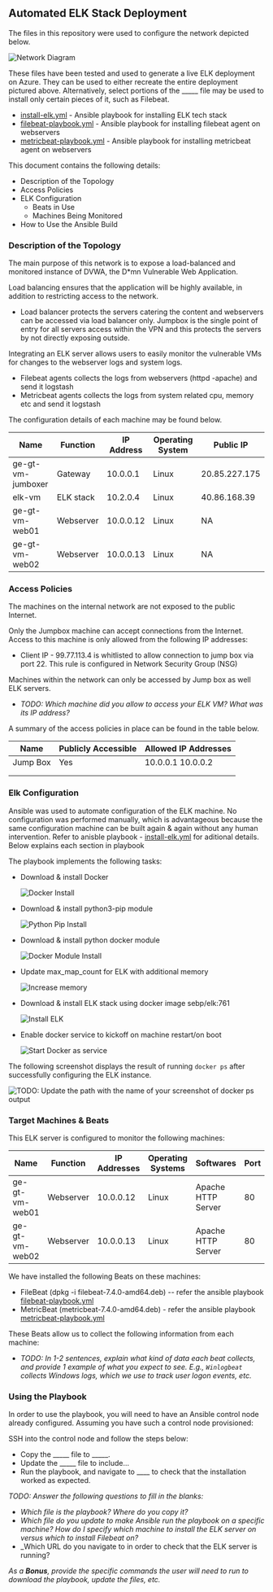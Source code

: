 ## Automated ELK Stack Deployment

The files in this repository were used to configure the network depicted below.

![Network Diagram](Diagrams/Azure-Cloud-Security.png)

These files have been tested and used to generate a live ELK deployment on Azure. They can be used to either recreate the entire deployment pictured above. Alternatively, select portions of the _____ file may be used to install only certain pieces of it, such as Filebeat.

  - [install-elk.yml](https://github.com/dinshetty/ge-gt-elk-project/tree/main/Ansible/install-elk.yml) - Ansible playbook for installing ELK tech stack
  - [filebeat-playbook.yml](https://github.com/dinshetty/ge-gt-elk-project/tree/main/Ansible/filebeat-playbook.yml) - Ansible playbook for installing filebeat agent on webservers
  - [metricbeat-playbook.yml](https://github.com/dinshetty/ge-gt-elk-project/tree/main/Ansible/metricbeat-playbook.yml) - Ansible playbook for installing metricbeat agent on webservers
 
This document contains the following details:
- Description of the Topology
- Access Policies
- ELK Configuration
  - Beats in Use
  - Machines Being Monitored
- How to Use the Ansible Build


### Description of the Topology

The main purpose of this network is to expose a load-balanced and monitored instance of DVWA, the D*mn Vulnerable Web Application.

Load balancing ensures that the application will be highly available, in addition to restricting access to the network.
- Load balancer protects the servers catering the content and webservers can be accessed via load balancer only. Jumpbox is the single point of entry for all servers access within the VPN and this protects the servers by not directly exposing outside. 

Integrating an ELK server allows users to easily monitor the vulnerable VMs for changes to the webserver logs and system logs.
- Filebeat agents collects the logs from webservers (httpd -apache) and send it logstash
- Metricbeat agents collects the logs from system related cpu, memory etc and send it logstash

The configuration details of each machine may be found below.

| Name              | Function   | IP Address | Operating System |Public IP      |
|-------------------|------------|------------|------------------|--------------- 
| ge-gt-vm-jumboxer | Gateway    | 10.0.0.1   | Linux            | 20.85.227.175 |
| elk-vm            | ELK stack  | 10.2.0.4   | Linux            | 40.86.168.39  |
| ge-gt-vm-web01    | Webserver  | 10.0.0.12  | Linux            |  NA           |
| ge-gt-vm-web02    | Webserver  | 10.0.0.13  | Linux            |  NA           | 

### Access Policies

The machines on the internal network are not exposed to the public Internet. 

Only the Jumpbox machine can accept connections from the Internet. Access to this machine is only allowed from the following IP addresses:
- Client IP - 99.77.113.4 is whitlisted to allow connection to jump box via port 22. This rule is configured in Network Security Group (NSG)

Machines within the network can only be accessed by Jump box as well ELK servers.
- _TODO: Which machine did you allow to access your ELK VM? What was its IP address?_

A summary of the access policies in place can be found in the table below.

| Name     | Publicly Accessible | Allowed IP Addresses |
|----------|---------------------|----------------------|
| Jump Box | Yes                 | 10.0.0.1 10.0.0.2    |
|          |                     |                      |
|          |                     |                      |

### Elk Configuration

Ansible was used to automate configuration of the ELK machine. No configuration was performed manually, which is advantageous because the same configuration machine can be built again & again without any human intervention. Refer to anisble playbook - [install-elk.yml](https://github.com/dinshetty/ge-gt-elk-project/tree/main/Ansible/install-elk.yml) for aditional details. Below explains each section in playbook

The playbook implements the following tasks:
- Download & install Docker

  ![Docker Install](Images/install-docker.png)

- Download & install python3-pip module
  
  ![Python Pip Install](Images/install-pip.png)

- Download & install python docker module

  ![Docker Module Install](Images/install-docker-module.png)
   
- Update max_map_count for ELK with additional memory
  
  ![Increase memory](Images/elk-memory.png)

- Download & install ELK stack using docker image sebp/elk:761

  ![Install ELK](Images/install-elk-docker.png)
  
- Enable docker service to kickoff on machine restart/on boot

  ![Start Docker as service](Images/docker-boot.png)

The following screenshot displays the result of running `docker ps` after successfully configuring the ELK instance.

![TODO: Update the path with the name of your screenshot of docker ps output](Images/docker_ps_output.png)

### Target Machines & Beats
This ELK server is configured to monitor the following machines:

| Name            | Function   | IP Addresses | Operating Systems   | Softwares           |  Port  |
|-----------------|---------------------------|---------------------|---------------------|--------|-------
| ge-gt-vm-web01  | Webserver  | 10.0.0.12    | Linux               |  Apache HTTP Server | 80     |
| ge-gt-vm-web02  | Webserver  | 10.0.0.13    | Linux               |  Apache HTTP Server | 80     | 


We have installed the following Beats on these machines:
- FileBeat (dpkg -i filebeat-7.4.0-amd64.deb) -- refer the ansible playbook [filebeat-playbook.yml](https://github.com/dinshetty/ge-gt-elk-project/tree/main/Ansible/filebeat-playbook.yml) 
- MetricBeat (metricbeat-7.4.0-amd64.deb) - refer the ansible playbook [metricbeat-playbook.yml](https://github.com/dinshetty/ge-gt-elk-project/tree/main/Ansible/metricbeat-playbook.yml) 

These Beats allow us to collect the following information from each machine:
- _TODO: In 1-2 sentences, explain what kind of data each beat collects, and provide 1 example of what you expect to see. E.g., `Winlogbeat` collects Windows logs, which we use to track user logon events, etc._

### Using the Playbook
In order to use the playbook, you will need to have an Ansible control node already configured. Assuming you have such a control node provisioned: 

SSH into the control node and follow the steps below:
- Copy the _____ file to _____.
- Update the _____ file to include...
- Run the playbook, and navigate to ____ to check that the installation worked as expected.

_TODO: Answer the following questions to fill in the blanks:_
- _Which file is the playbook? Where do you copy it?_
- _Which file do you update to make Ansible run the playbook on a specific machine? How do I specify which machine to install the ELK server on versus which to install Filebeat on?_
- _Which URL do you navigate to in order to check that the ELK server is running?

_As a **Bonus**, provide the specific commands the user will need to run to download the playbook, update the files, etc._
